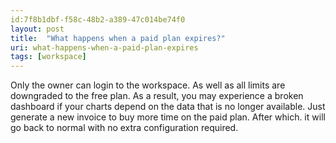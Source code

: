 ```yaml
---
id:7f8b1dbf-f58c-48b2-a389-47c014be74f0
layout: post
title:  "What happens when a paid plan expires?"
uri: what-happens-when-a-paid-plan-expires
tags: [workspace]
---
```


Only the owner can login to the workspace. As well as all limits are downgraded to the free plan. As a result, you may experience a broken dashboard if your charts depend on the data that is no longer available. Just generate a new invoice to buy more time on the paid plan. After which. it will go back to normal with no extra configuration required.
